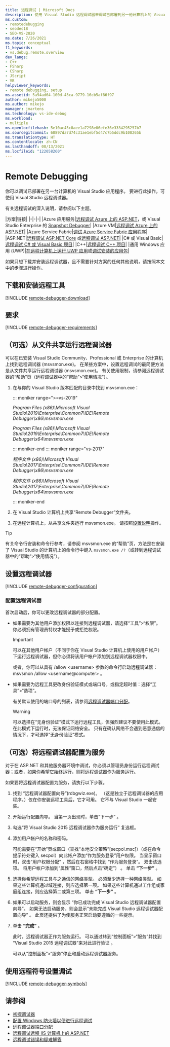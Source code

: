 ```yaml
---
title: 远程调试 | Microsoft Docs
description: 使用 Visual Studio 远程调试器来调试已部署到另一他计算机上的 Visual Studio 应用程序。
ms.custom:
- remotedebugging
- seodec18
- SEO-VS-2020
ms.date: 7/26/2021
ms.topic: conceptual
f1_keywords:
- vs.debug.remote.overview
dev_langs:
- C++
- FSharp
- CSharp
- JScript
- VB
helpviewer_keywords:
- remote debugging, setup
ms.assetid: 5a94ad64-100d-43ca-9779-16cb5af86f97
author: mikejo5000
ms.author: mikejo
manager: jmartens
ms.technology: vs-ide-debug
ms.workload:
- multiple
ms.openlocfilehash: 5e10ac45c0aee1a7298e06efe36e3334295257b7
ms.sourcegitcommit: 68897da7d74c31ae1ebf5d47c7b5ddc9b108265b
ms.translationtype: HT
ms.contentlocale: zh-CN
ms.lasthandoff: 08/13/2021
ms.locfileid: "122058260"
---
```

# <a name="remote-debugging"></a>Remote Debugging
你可以调试已部署在另一台计算机的 Visual Studio 应用程序。 要进行此操作，可使用 Visual Studio 远程调试器。

有关远程调试的深入说明，请参阅以下主题。

|方案|链接|
|-|-|-|
|Azure 应用服务|[远程调试 Azure 上的 ASP.NET](../debugger/remote-debugging-azure.md)，或 Visual Studio Enterprise 的 [Snapshot Debugger](../debugger/debug-live-azure-applications.md)|
|Azure VM|[远程调试 Azure 上的 ASP.NET](../debugger/remote-debugging-azure.md)|
|Azure Service Fabric|[调试 Azure Service Fabric 应用程序](/azure/service-fabric/service-fabric-debugging-your-application#debug-a-remote-service-fabric-application)|
|ASP.NET|[远程调试 ASP.NET Core](../debugger/remote-debugging-aspnet-on-a-remote-iis-computer.md) 或[远程调试 ASP.NET](../debugger/remote-debugging-aspnet-on-a-remote-iis-7-5-computer.md)|
|C# 或 Visual Basic|[远程调试 C# 或 Visual Basic 项目](../debugger/remote-debugging-csharp.md)|
|C++|[远程调试 C++ 项目](../debugger/remote-debugging-cpp.md)|
|通用 Windows 应用 (UWP)|[在远程计算机上运行 UWP 应用](../debugger/run-windows-store-apps-on-a-remote-machine.md)或[调试安装的应用包](../debugger/debug-installed-app-package.md)|

如果只想下载并安装远程调试器，且不需要针对方案的任何其他说明，请按照本文中的步骤进行操作。

## <a name="download-and-install-the-remote-tools"></a>下载和安装远程工具

[!INCLUDE [remote-debugger-download](../debugger/includes/remote-debugger-download.md)]

## <a name="requirements"></a><a name="requirements_msvsmon"></a> 要求

[!INCLUDE [remote-debugger-requirements](../debugger/includes/remote-debugger-requirements.md)]

## <a name="optional-to-run-the-remote-debugger-from-a-file-share"></a><a name="fileshare_msvsmon"></a>（可选）从文件共享运行远程调试器

可以在已安装 Visual Studio Community、Professional 或 Enterprise 的计算机上找到远程调试器 (msvsmon.exe)。 在某些方案中，设置远程调试的最简便方法是从文件共享运行远程调试器 (msvsmon.exe)。 有关使用限制，请参阅远程调试器的“帮助”页（远程调试器中的“帮助”>“使用情况”）。

1. 在与你的 Visual Studio 版本匹配的目录中找到 msvsmon.exe：

   ::: moniker range=">=vs-2019"

   *Program Files (x86)\Microsoft Visual Studio\2019\Enterprise\Common7\IDE\Remote Debugger\x86\msvsmon.exe*

   *Program Files (x86)\Microsoft Visual Studio\2019\Enterprise\Common7\IDE\Remote Debugger\x64\msvsmon.exe*

   ::: moniker-end
   ::: moniker range="vs-2017"

   *程序文件 (x86)\Microsoft Visual Studio\2017\Enterprise\Common7\IDE\Remote Debugger\x86\msvsmon.exe*

   *程序文件 (x86)\Microsoft Visual Studio\2017\Enterprise\Common7\IDE\Remote Debugger\x64\msvsmon.exe*

   ::: moniker-end

2. 在 Visual Studio 计算机上共享“Remote Debugger”文件夹。

3. 在远程计算机上，从共享文件夹运行 msvsmon.exe。 请按照[设置说明](#bkmk_setup)操作。

> [!TIP]
> 有关命令行安装和命令行参考，请参阅 msvsmon.exe 的“帮助”页，方法是在安装了 Visual Studio 的计算机上的命令行中键入 ``msvsmon.exe /?``（或转到远程调试器中的“帮助”>“使用情况”）。

## <a name="set-up-the-remote-debugger"></a><a name="bkmk_setup"></a>设置远程调试器

[!INCLUDE [remote-debugger-configuration](../debugger/includes/remote-debugger-configuration.md)]

### <a name="configure-the-remote-debugger"></a><a name="configure_msvsmon"></a>配置远程调试器
首次启动后，你可以更改远程调试器的部分配置。

- 如果需要为其他用户添加权限以连接到远程调试器，请选择“工具”>“权限”。 你必须拥有管理员特权才能授予或拒绝权限。

     > [!IMPORTANT]
     > 可以在其他用户帐户（不同于你在 Visual Studio 计算机上使用的用户帐户）下运行远程调试器，但你必须将该用户帐户添加到远程调试器权限中。

     或者，你可以从具有 /allow \<username> 参数的命令行启动远程调试器：msvsmon /allow \<username@computer> 。

- 如果需要为远程工具更改身份验证模式或端口号，或指定超时值：选择“工具”>“选项”。

     有关默认使用的端口号的列表，请参阅[远程调试器端口分配](../debugger/remote-debugger-port-assignments.md)。

     > [!WARNING]
     > 可以选择在“无身份验证”模式下运行远程工具，但强烈建议不要使用此模式。 在此模式下运行时，无法保证网络安全。 只有在确认网络不会遇到恶意通信的情况下，才可选择“无身份验证”模式。

## <a name="optional-configure-the-remote-debugger-as-a-service"></a><a name="bkmk_configureService"></a>（可选）将远程调试器配置为服务
对于在 ASP.NET 和其他服务器环境中调试，你必须以管理员身份运行远程调试器；或者，如果你希望它始终运行，则将远程调试器作为服务运行。

 如果要将远程调试器配置为服务，请执行以下步骤。

1. 找到  “远程调试器配置向导”(rdbgwiz.exe)。 （这是独立于远程调试器的应用程序。）仅在你安装远程工具后，它才可用。 它不与 Visual Studio 一起安装。

2. 开始运行配置向导。 当第一页出现时，单击“下一步” 。

3. 勾选“将 Visual Studio 2015 远程调试器作为服务运行”  复选框。

4. 添加用户帐户的名称和密码。

    可能需要在“开始”页或窗口（查找“本地安全策略”[secpol.msc]）（或在命令提示符处键入 secpol）向此帐户添加“作为服务登录”用户权限。 当显示窗口时，双击“用户权限分配” ，然后在右窗格中找到  “作为服务登录”。 双击该选项。 将用户帐户添加到“属性”窗口，然后点击“确定”） 。 单击 **“下一步”** 。

5. 选择你希望远程工具与之通信的网络类型。 必须至少选择一种网络类型。 如果这些计算机通过域连接，则应选择第一项。 如果这些计算机通过工作组或家庭组连接，则应选择第二或第三项。 单击 **“下一步”** 。

6. 如果可以启动服务，则会显示 “你已成功完成 Visual Studio 远程调试器配置向导”。 如果无法启动服务，则会显示“未能完成 Visual Studio 远程调试器配置向导” 。 此页还提供了为使服务正常启动要遵循的一些提示。

7. 单击 **“完成”** 。

   此时，远程调试器正作为服务运行。 可以通过转到“控制面板”>“服务”并找到 “Visual Studio 2015 远程调试器”来对此进行验证 。

   可以从“控制面板”>“服务”停止和启动远程调试器服务。

## <a name="set-up-debugging-with-remote-symbols"></a>使用远程符号设置调试

[!INCLUDE [remote-debugger-symbols](../debugger/includes/remote-debugger-symbols.md)]

## <a name="see-also"></a>请参阅

- [初探调试器](../debugger/debugger-feature-tour.md)
- [配置 Windows 防火墙以便进行远程调试](../debugger/configure-the-windows-firewall-for-remote-debugging.md)
- [远程调试器端口分配](../debugger/remote-debugger-port-assignments.md)
- [远程调试远程 IIS 计算机上的 ASP.NET](../debugger/remote-debugging-aspnet-on-a-remote-iis-computer.md)
- [远程调试错误和疑难解答](../debugger/remote-debugging-errors-and-troubleshooting.md)